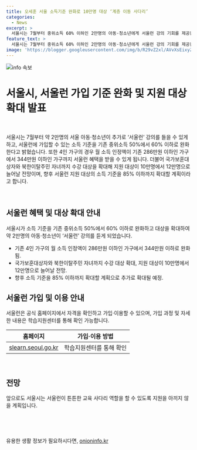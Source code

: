 ```yaml
---
title: 오세훈 서울 소득기준 완화로 10만명 대상 ‘계층 이동 사다리’
categories:
  - News
excerpt: >
  서울시는 7월부터 중위소득 60% 이하인 2만명의 아동·청소년에게 서울런 강의 기회를 제공한다. 4인 가구의 경우 월 소득 인정액이 286만원 이하에서 344만원 이하까지 서울런 혜택을 받을 수 있게 됐다. 또한 국가보훈대상자와 북한이탈주민 자녀까지 수강 대상을 확대했으며, 향후 소득 기준을 85% 이하까지 확대할 계획이다. 서울런은 온라인 교육콘텐츠와 일대일 멘토링을 제공하는 교육복지사업으로, 공식 홈페이지에서 가입할 수 있다. 또한 가족 돌봄 청년과 장애 학생 등도 서울런을 수강할 수 있도록 할 예정이다.
feature_text: >
  서울시는 7월부터 중위소득 60% 이하인 2만명의 아동·청소년에게 서울런 강의 기회를 제공한다. 4인 가구의 경우 월 소득 인정액이 286만원 이하에서 344만원 이하까지 서울런 혜택을 받을 수 있게 됐다. 또한 국가보훈대상자와 북한이탈주민 자녀까지 수강 대상을 확대했으며, 향후 소득 기준을 85% 이하까지 확대할 계획이다. 서울런은 온라인 교육콘텐츠와 일대일 멘토링을 제공하는 교육복지사업으로, 공식 홈페이지에서 가입할 수 있다. 또한 가족 돌봄 청년과 장애 학생 등도 서울런을 수강할 수 있도록 할 예정이다.
image: 'https://blogger.googleusercontent.com/img/b/R29vZ2xl/AVvXsEixyZcFfHzMRdzZMjFBmAUKJYCLCGyLL1o632UiGVXcaFdKo_bkvkuCioo0uUKlGfBVcT3P84aROyZIXSBEx3Aw5nCQ3pTgDom1WDC4m8eifvWiAmWEEVb4x6G_l8C0QH225ldMjyaFvpxGEBGNO37VmDTDMHGhJPq73UglMfDca1-0aw/s1600/blogspot.png'
---
```


<p><img src="https://blogger.googleusercontent.com/img/b/R29vZ2xl/AVvXsEixyZcFfHzMRdzZMjFBmAUKJYCLCGyLL1o632UiGVXcaFdKo_bkvkuCioo0uUKlGfBVcT3P84aROyZIXSBEx3Aw5nCQ3pTgDom1WDC4m8eifvWiAmWEEVb4x6G_l8C0QH225ldMjyaFvpxGEBGNO37VmDTDMHGhJPq73UglMfDca1-0aw/s1600/blogspot.png" alt="info 속보" /></p>

<h1 data-ke-size="size26">서울시, 서울런 가입 기준 완화 및 지원 대상 확대 발표</h1>

<p data-ke-size="size16">&nbsp;</p>

<p>서울시는 7월부터 약 2만명의 서울 아동·청소년이 추가로 ‘서울런’ 강의를 들을 수 있게 하고, 서울런에 가입할 수 있는 소득 기준을 기존 중위소득 50%에서 60% 이하로 완화한다고 밝혔습니다. 또한 4인 가구의 경우 월 소득 인정액이 기존 286만원 이하인 가구에서 344만원 이하인 가구까지 서울런 혜택을 받을 수 있게 됩니다. 더불어 국가보훈대상자와 북한이탈주민 자녀까지 수강 대상을 확대해 지원 대상이 10만명에서 12만명으로 늘어날 전망이며, 향후 서울런 지원 대상의 소득 기준을 85% 이하까지 확대할 계획이라고 합니다.</p>

<p data-ke-size="size16">&nbsp;</p>

<h2 data-ke-size="size26">서울런 혜택 및 대상 확대 안내</h2>

<p data-ke-size="size16">서울시가 소득 기준을 기존 중위소득 50%에서 60% 이하로 완화하고 대상을 확대하여 약 2만명의 아동·청소년이 ‘서울런’ 강의를 듣게 되었습니다. </p>

<ul>
<li>기존 4인 가구의 월 소득 인정액이 286만원 이하인 가구에서 344만원 이하로 완화됨.</li>
<li>국가보훈대상자와 북한이탈주민 자녀까지 수강 대상 확대, 지원 대상이 10만명에서 12만명으로 늘어날 전망.</li>
<li>향후 소득 기준을 85% 이하까지 확대할 계획으로 추가로 확대될 예정.</li>
</ul>

<h2 data-ke-size="size26">서울런 가입 및 이용 안내</h2>

<p data-ke-size="size16">서울런은 공식 홈페이지에서 자격을 확인하고 가입·이용할 수 있으며, 가입 과정 및 자세한 내용은 학습지원센터를 통해 확인 가능합니다.</p>

<table>
<thead>
<tr>
<th style="text-align: center;">홈페이지</th>
<th style="text-align: center;">가입·이용 방법</th>
</tr>
</thead>
<tbody>
<tr>
<td style="text-align: center; height: 17px;"><a href="https://slearn.seoul.go.kr">slearn.seoul.go.kr</a></td>
<td style="text-align: center; height: 17px;">학습지원센터를 통해 확인</td>
</tr>
</tbody>
</table>

<p data-ke-size="size16">&nbsp;</p>

<h2 data-ke-size="size26">전망</h2>

<p data-ke-size="size16">앞으로도 서울시는 서울런이 튼튼한 교육 사다리 역할을 할 수 있도록 지원을 아끼지 않을 계획입니다.</p>

<p data-ke-size="size16">&nbsp;</p>

<p data-ke-size="size16">&nbsp;</p>
유용한 생활 정보가 필요하시다면, <a href="https://onioninfo.kr" rel="dofollow">onioninfo.kr</a>


